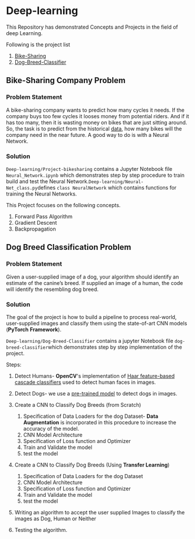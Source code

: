 # Deep-learning
This Repository has demonstrated Concepts and Projects in the field of deep Learning.

Following is the project list

1. [Bike-Sharing](#bike-sharing-company-problem)
2. [Dog-Breed-Classifier](#dog-breed-classification-problem)

## Bike-Sharing Company Problem

### Problem Statement

A bike-sharing company wants to predict how many cycles it needs. If  the company buys too few cycles it looses money from potential riders. And if it has too many, then it is wasting money on bikes that are just sitting around. So, the task is to predict from the historical [data](https://archive.ics.uci.edu/ml/datasets/Bike+Sharing+Dataset), how many bikes will the company need in the near future. A good way to do is with a Neural Network.

### Solution

`Deep-learning/Project-bikesharing` contains a Jupyter Notebook file `Neural_Network.ipynb` which demonstrates step by step procedure to train build and test the Neural Network.`Deep-learning/Neural-Net_class.py`defines `class NeuralNetwork`  which contains functions for training the Neural Networks.  

This Project focuses on the following concepts.

1. Forward Pass Algorithm
2. Gradient Descent
3. Backpropagation

## Dog Breed Classification Problem

### Problem Statement

Given a user-supplied image of a dog, your algorithm should identify an estimate of the canine’s breed. If supplied an image of a human, the code will identify the resembling dog breed.

### Solution

The goal of the project is how to build a pipeline to process real-world, user-supplied images and classify them using the state-of-art CNN models (**PyTorch** **Framework**). 

`Deep-learning/Dog-Breed-Classifier` contains a jupyter Notebook file `dog-breed-classifier`which demonstrates step by step implementation of the project.

Steps:

1. Detect Humans-  **OpenCV**'s implementation of [Haar feature-based cascade classifiers](http://docs.opencv.org/trunk/d7/d8b/tutorial_py_face_detection.html)  used to detect human faces in images.  
2. Detect Dogs- we use a [pre-trained model](http://pytorch.org/docs/master/torchvision/models.html) to detect dogs in images.

3. Create a CNN to Classify Dog Breeds (from Scratch)
   1. Specification of Data Loaders for the dog Dataset- **Data Augmentation** is incorporated in this procedure to increase the accuracy of the model.
   2. CNN Model Architecture
   3. Specification of Loss function and Optimizer
   4. Train and Validate the model
   5. test the model
4. Create a CNN to Classify Dog Breeds (Using **Transfer Learning**)
   1. Specification of Data Loaders for the dog Dataset
   2. CNN Model Architecture
   3. Specification of Loss function and Optimizer
   4. Train and Validate the model
   5. test the model
5. Writing an algorithm to accept the user supplied Images to classify the images as Dog, Human or Neither
6. Testing the algorithm.